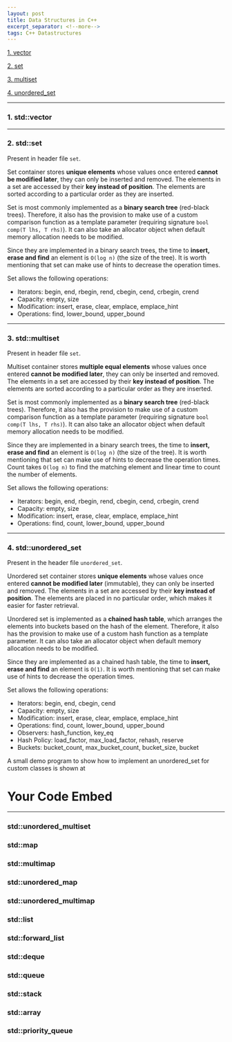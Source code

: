 ```yaml
---
layout: post
title: Data Structures in C++
excerpt_separator: <!--more-->
tags: C++ Datastructures
---
```


[1. vector](#vector)

[2. set](#set)

[3. multiset](#multiset)

[4. unordered_set](#unorderedset)

<!-- ### Types of initialization <a name="initializations"></a> -->
___

### 1. std::vector <a name="vector"></a>

___

### 2. std::set <a name="set"></a>

<!-- Header file -->
Present in header file `set`.

<!-- General purpose and properties -->
Set container stores **unique elements** whose values once entered **cannot be modified later**, they can only be inserted and removed. The elements in a set are accessed by their **key instead of position**. The elements are sorted according to a particular order as they are inserted.

<!-- Implementation -->
Set is most commonly implemented as a **binary search tree** (red-black trees). Therefore, it also has the provision to make use of a custom comparison function as a template parameter (requiring signature `bool comp(T lhs, T rhs)`). It can also take an allocator object when default memory allocation needs to be modified.

<!-- Figure of binary search tree -->

<!-- Access times -->
Since they are implemented in a binary search trees, the time to **insert, erase and find** an element is `O(log n)` (the size of the tree). It is worth mentioning that set can make use of hints to decrease the operation times.

<!-- Operations possible -->
Set allows the following operations:
* Iterators: begin, end, rbegin, rend, cbegin, cend, crbegin, crend
* Capacity: empty, size
* Modification: insert, erase, clear, emplace, emplace_hint
* Operations: find, lower_bound, upper_bound

___

### 3. std::multiset <a name="multiset"></a>

<!-- Header file -->
Present in header file `set`.

<!-- General purpose and properties -->
Multiset container stores **multiple equal elements** whose values once entered **cannot be modified later**, they can only be inserted and removed. The elements in a set are accessed by their **key instead of position**. The elements are sorted according to a particular order as they are inserted.

<!-- Implementation -->
Set is most commonly implemented as a **binary search tree** (red-black trees). Therefore, it also has the provision to make use of a custom comparison function as a template parameter (requiring signature `bool comp(T lhs, T rhs)`). It can also take an allocator object when default memory allocation needs to be modified.

<!-- Figure of binary search tree -->

<!-- Access times -->
Since they are implemented in a binary search trees, the time to **insert, erase and find** an element is `O(log n)` (the size of the tree). It is worth mentioning that set can make use of hints to decrease the operation times. Count takes `O(log n)` to find the matching element and linear time to count the number of elements.

<!-- Operations possible -->
Set allows the following operations:
* Iterators: begin, end, rbegin, rend, cbegin, cend, crbegin, crend
* Capacity: empty, size
* Modification: insert, erase, clear, emplace, emplace_hint
* Operations: find, count, lower_bound, upper_bound
___

### 4. std::unordered_set <a name="unorderedset"></a>

Present in the header file `unordered_set`.

<!-- General purpose and properties -->
Unordered set container stores **unique elements** whose values once entered **cannot be modified later** (immutable), they can only be inserted and removed. The elements in a set are accessed by their **key instead of position**. The elements are placed in no particular order, which makes it easier for faster retrieval.

<!-- Implementation -->
Unordered set is implemented as a **chained hash table**, which arranges the elements into buckets based on the hash of the element. Therefore, it also has the provision to make use of a custom hash function as a template parameter. It can also take an allocator object when default memory allocation needs to be modified.

<!-- Figure of binary search tree -->

<!-- Access times -->
Since they are implemented as a chained hash table, the time to **insert, erase and find** an element is `O(1)`. It is worth mentioning that set can make use of hints to decrease the operation times.

<!-- How to use it -->

<!-- Operations possible -->
Set allows the following operations:
* Iterators: begin, end, cbegin, cend
* Capacity: empty, size
* Modification: insert, erase, clear, emplace, emplace_hint
* Operations: find, count, lower_bound, upper_bound
* Observers: hash_function, key_eq
* Hash Policy: load_factor, max_load_factor, rehash, reserve
* Buckets: bucket_count, max_bucket_count, bucket_size, bucket

A small demo program to show how to implement an unordered_set for custom classes is shown at 

<div>
  <h1>Your Code Embed</h1>
  <script src="https://gist.github.com/naveenspace7/d44e137e788b6fc7a686125091b4ff9a.js"></script>
</div>

___





### std::unordered_multiset

### std::map

### std::multimap

### std::unordered_map

### std::unordered_multimap

### std::list

### std::forward_list

### std::deque

### std::queue

### std::stack

### std::array

### std::priority_queue